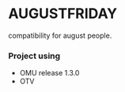 # AUGUSTFRIDAY
compatibility for august people.

### Project using 
* OMU release 1.3.0
* OTV  




